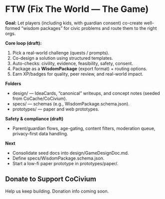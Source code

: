 # FTW (Fix The World — The Game)

**Goal:** Let players (including kids, with guardian consent) co-create well-formed “wisdom packages”
for civic problems and route them to the right orgs.

**Core loop (draft):**
1. Pick a real-world challenge (quests / prompts).
2. Co-design a solution using structured templates.
3. Auto-checks: civility, evidence, feasibility, safety, consent.
4. Package as a **WisdomPackage** (export format) + routing options.
5. Earn XP/badges for quality, peer review, and real-world impact.

**Folders**
- design/ — IdeaCards, “canonical” writeups, and concept notes (seeded from CoCache/CoCivium).
- specs/  — schemas (e.g., WisdomPackage.schema.json).
- prototypes/ — paper and web prototypes.

**Safety & compliance (draft)**
- Parent/guardian flows, age-gating, content filters, moderation queue, privacy-first data handling.

**Next**
- Consolidate seed docs into design/GameDesignDoc.md.
- Define specs/WisdomPackage.schema.json.
- Start a low-fi paper prototype in prototypes/paper/.

## Donate to Support CoCivium
Help us keep building. Donation info coming soon.


